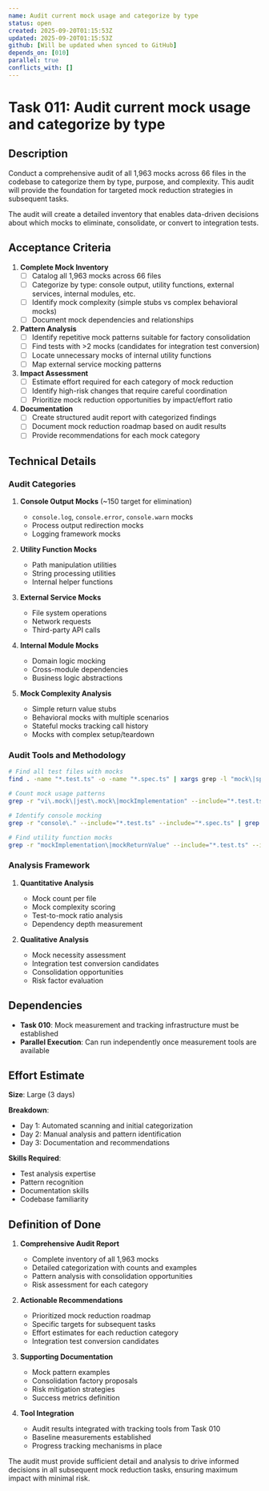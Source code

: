 ```yaml
---
name: Audit current mock usage and categorize by type
status: open
created: 2025-09-20T01:15:53Z
updated: 2025-09-20T01:15:53Z
github: [Will be updated when synced to GitHub]
depends_on: [010]
parallel: true
conflicts_with: []
---
```


# Task 011: Audit current mock usage and categorize by type

## Description

Conduct a comprehensive audit of all 1,963 mocks across 66 files in the codebase
to categorize them by type, purpose, and complexity. This audit will provide the
foundation for targeted mock reduction strategies in subsequent tasks.

The audit will create a detailed inventory that enables data-driven decisions
about which mocks to eliminate, consolidate, or convert to integration tests.

## Acceptance Criteria

1. **Complete Mock Inventory**
   - [ ] Catalog all 1,963 mocks across 66 files
   - [ ] Categorize by type: console output, utility functions, external
         services, internal modules, etc.
   - [ ] Identify mock complexity (simple stubs vs complex behavioral mocks)
   - [ ] Document mock dependencies and relationships

2. **Pattern Analysis**
   - [ ] Identify repetitive mock patterns suitable for factory consolidation
   - [ ] Find tests with >2 mocks (candidates for integration test conversion)
   - [ ] Locate unnecessary mocks of internal utility functions
   - [ ] Map external service mocking patterns

3. **Impact Assessment**
   - [ ] Estimate effort required for each category of mock reduction
   - [ ] Identify high-risk changes that require careful coordination
   - [ ] Prioritize mock reduction opportunities by impact/effort ratio

4. **Documentation**
   - [ ] Create structured audit report with categorized findings
   - [ ] Document mock reduction roadmap based on audit results
   - [ ] Provide recommendations for each mock category

## Technical Details

### Audit Categories

1. **Console Output Mocks** (~150 target for elimination)
   - `console.log`, `console.error`, `console.warn` mocks
   - Process output redirection mocks
   - Logging framework mocks

2. **Utility Function Mocks**
   - Path manipulation utilities
   - String processing utilities
   - Internal helper functions

3. **External Service Mocks**
   - File system operations
   - Network requests
   - Third-party API calls

4. **Internal Module Mocks**
   - Domain logic mocking
   - Cross-module dependencies
   - Business logic abstractions

5. **Mock Complexity Analysis**
   - Simple return value stubs
   - Behavioral mocks with multiple scenarios
   - Stateful mocks tracking call history
   - Mocks with complex setup/teardown

### Audit Tools and Methodology

```bash
# Find all test files with mocks
find . -name "*.test.ts" -o -name "*.spec.ts" | xargs grep -l "mock\|spy\|stub"

# Count mock usage patterns
grep -r "vi\.mock\|jest\.mock\|mockImplementation" --include="*.test.ts" --include="*.spec.ts"

# Identify console mocking
grep -r "console\." --include="*.test.ts" --include="*.spec.ts" | grep -E "mock|spy|stub"

# Find utility function mocks
grep -r "mockImplementation\|mockReturnValue" --include="*.test.ts" --include="*.spec.ts"
```

### Analysis Framework

1. **Quantitative Analysis**
   - Mock count per file
   - Mock complexity scoring
   - Test-to-mock ratio analysis
   - Dependency depth measurement

2. **Qualitative Analysis**
   - Mock necessity assessment
   - Integration test conversion candidates
   - Consolidation opportunities
   - Risk factor evaluation

## Dependencies

- **Task 010**: Mock measurement and tracking infrastructure must be established
- **Parallel Execution**: Can run independently once measurement tools are
  available

## Effort Estimate

**Size**: Large (3 days)

**Breakdown**:

- Day 1: Automated scanning and initial categorization
- Day 2: Manual analysis and pattern identification
- Day 3: Documentation and recommendations

**Skills Required**:

- Test analysis expertise
- Pattern recognition
- Documentation skills
- Codebase familiarity

## Definition of Done

1. **Comprehensive Audit Report**
   - Complete inventory of all 1,963 mocks
   - Detailed categorization with counts and examples
   - Pattern analysis with consolidation opportunities
   - Risk assessment for each category

2. **Actionable Recommendations**
   - Prioritized mock reduction roadmap
   - Specific targets for subsequent tasks
   - Effort estimates for each reduction category
   - Integration test conversion candidates

3. **Supporting Documentation**
   - Mock pattern examples
   - Consolidation factory proposals
   - Risk mitigation strategies
   - Success metrics definition

4. **Tool Integration**
   - Audit results integrated with tracking tools from Task 010
   - Baseline measurements established
   - Progress tracking mechanisms in place

The audit must provide sufficient detail and analysis to drive informed
decisions in all subsequent mock reduction tasks, ensuring maximum impact with
minimal risk.
